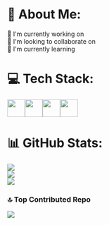 # 💫 About Me:
🔭 I'm currently working on<br>🤝 I'm looking to collaborate on<br>🌱 I'm currently learning


# 💻 Tech Stack:
<img src="https://cdn.jsdelivr.net/gh/devicons/devicon@latest/icons/r/r-plain.svg" height="40" width="40" /><img src="https://cdn.jsdelivr.net/gh/devicons/devicon@latest/icons/python/python-original-wordmark.svg" height="40" width="40" /><img src="https://cdn.jsdelivr.net/gh/devicons/devicon@latest/icons/numpy/numpy-original.svg" height="40" width="40" /><img src="https://cdn.jsdelivr.net/gh/devicons/devicon@latest/icons/pandas/pandas-original.svg" height="40" width="40" />
# 📊 GitHub Stats:
![](https://github-readme-stats.vercel.app/api?username=samttsummer&theme=transparent&hide_border=false&include_all_commits=false&count_private=false)<br/>
![](https://github-readme-streak-stats.herokuapp.com/?user=samttsummer&theme=transparent&hide_border=false)<br/>
![](https://github-readme-stats.vercel.app/api/top-langs/?username=samttsummer&theme=transparent&hide_border=false&include_all_commits=false&count_private=false&layout=compact)

### 🔝 Top Contributed Repo
![](https://github-contributor-stats.vercel.app/api?username=samttsummer&limit=5&theme=transparent&combine_all_yearly_contributions=true)

<!-- Proudly created with GPRM ( https://gprm.itsvg.in ) -->
